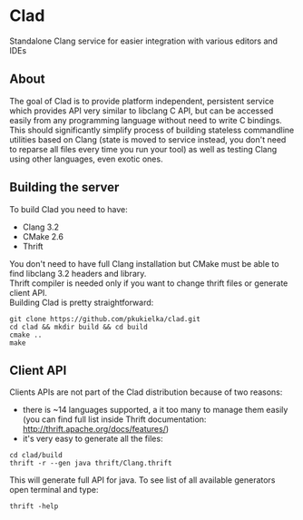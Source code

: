 Clad
====
  
Standalone Clang service for easier integration with various editors and IDEs
  
## About
The goal of Clad is to provide platform independent, persistent service which provides API very similar to libclang C API, but can be accessed easily from any programming language without need to write C bindings.  
This should significantly simplify process of building stateless commandline utilities based on Clang (state is moved to service instead, you don't need to reparse all files every time you run your tool) as well as testing Clang using other languages, even exotic ones.  
  
## Building the server
To build Clad you need to have:
- Clang 3.2 
- CMake 2.6
- Thrift
  
You don't need to have full Clang installation but CMake must be able to find libclang 3.2 headers and library.  
Thrift compiler is needed only if you want to change thrift files or generate client API.  
Building Clad is pretty straightforward:
```
git clone https://github.com/pkukielka/clad.git  
cd clad && mkdir build && cd build  
cmake ..  
make  
```

## Client API
Clients APIs are not part of the Clad distribution because of two reasons:
- there is ~14 languages supported, a it too many to manage them easily (you can find full list inside Thrift documentation: http://thrift.apache.org/docs/features/)
- it's very easy to generate all the files:
```
cd clad/build
thrift -r --gen java thrift/Clang.thrift
```

This will generate full API for java. To see list of all available generators open terminal and type:
```
thrift -help
```
